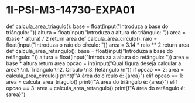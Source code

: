 # 1I-PSI-M3-14730-EXPA01
def calcula_area_triagulo():
    base = float(input("Introduza a base do triângulo: "))
    altura = float(input("Introduza a altura do triângulo: "))
    area = (base * altura) / 2
    return area
def calcula_area_circulo():
    raio = float(input("Introduza o raio do círculo: "))
    area = 3.14 * raio ** 2
    return area
def calcula_area_retangulo():
    base = float(input("Introduza a base do retângulo: "))
    altura = float(input("Introduza a altura do retângulo: "))
    area = base * altura
    return area
opcao = int(input("Qual figura deseja calcular a área? \n1. Triângulo \n2. Círculo \n3. Retângulo \n"))
if opcao == 2:
    area = calcula_area_circulo()
    print(f"A área do círculo é: {area}")
elif opcao == 1:
    area = calcula_area_triagulo()
    print(f"A área do triângulo é: {area}")
elif opcao == 3:
    area = calcula_area_retangulo()
    print(f"A área do retângulo é: {area}")
